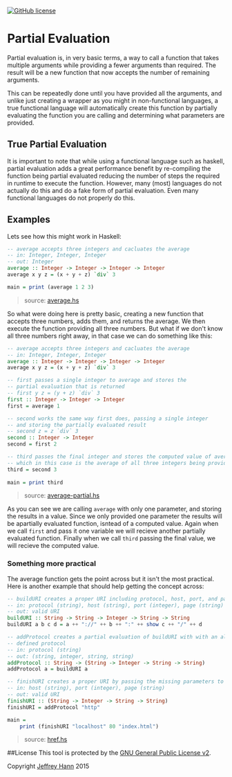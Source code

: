 [![GitHub license](https://img.shields.io/github/license/obihann-learning/functional-programming.svg)](https://github.com/obihann-learning/functional-programming/blob/master/LICENSE)

# Partial Evaluation

Partial evaluation is, in very basic terms, a way to call a function that takes multiple arguments while 
providing a fewer arguments than required. The result will be a new function that now accepts the number of remaining arguments. 

This can be repeatedly done until you have provided all the arguments, and unlike just creating a wrapper as you might in 
non-functional languages, a true functional language will automatically create this function by partially evaluating the function you 
are calling and determining what parameters are provided.


## True Partial Evaluation

It is important to note that while using a functional language such as haskell, partial evaluation adds a great performance benefit by
re-compiling the function being partial evaluated reducing the number of steps the required in runtime to execute the function. However, many
(most) languages do not actually do this and do a fake form of partial evaluation. Even many functional languages do not properly do this.

## Examples

Lets see how this might work in Haskell:

```haskell
-- average accepts three integers and cacluates the average
-- in: Integer, Integer, Integer
-- out: Integer
average :: Integer -> Integer -> Integer -> Integer
average x y z = (x + y + z) `div` 3

main = print (average 1 2 3)
```

> source: [average.hs](average.hs)
    
So what were doing here is pretty basic, creating a new function that accepts three numbers, adds them, and returns the average. We then execute the function providing all three numbers. But what if we don't know all three numbers right away, in that case we can do something like this:

```haskell
-- average accepts three integers and cacluates the average
-- in: Integer, Integer, Integer
average :: Integer -> Integer -> Integer -> Integer
average x y z = (x + y + z) `div` 3

-- first passes a single integer to average and stores the 
-- partial evaluation that is returned
-- first y z = (y + z) `div` 3
first :: Integer -> Integer -> Integer
first = average 1

-- second works the same way first does, passing a single integer
-- and storing the partially evaluated result
-- second z = z `div` 3
second :: Integer -> Integer
second = first 2

-- third passes the final integer and stores the computed value of average
-- which in this case is the average of all three integers being provided
third = second 3
    
main = print third
```

> source: [average-partial.hs](average-partial.hs)
    
As you can see we are calling `average` with only one parameter, and storing the results in a value. Since we only provided one parameter the results will be apartially evaluated function, isntead of a computed value. Again when we call `first` and pass it one variable we will recieve another partially evaluated function. Finally when we call `third` passing the final value, we will recieve the computed value.

### Something more practical

The average function gets the point across but it isn't the most practical. Here is another example that should help getting the concept across:

```haskell
-- buildURI creates a proper URI including protocol, host, port, and page
-- in: protocol (string), host (string), port (integer), page (string)
-- out: valid URI
buildURI :: String -> String -> Integer -> String -> String
buildURI a b c d = a ++ "://" ++ b ++ ":" ++ show c ++ "/" ++ d

-- addProtocol creates a partial evaluation of buildURI with with an already 
-- defined protocol
-- in: protocol (string)
-- out: (string, integer, string, string)
addProtocol :: String -> (String -> Integer -> String -> String)
addProtocol a = buildURI a

-- finishURI creates a proper URI by passing the missing parameters to buildURI
-- in: host (string), port (integer), page (string)
-- out: valid URI
finishURI :: (String -> Integer -> String -> String)
finishURI = addProtocol "http"

main =
    print (finishURI "localhost" 80 "index.html")
```

> source: [href.hs](href.hs)


##License
This tool is protected by the [GNU General Public License v2](http://www.gnu.org/licenses/gpl-2.0.html).

Copyright [Jeffrey Hann](http://jeffreyhann.ca/) 2015
